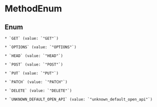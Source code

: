 
# MethodEnum

## Enum


    * `GET` (value: `"GET"`)

    * `OPTIONS` (value: `"OPTIONS"`)

    * `HEAD` (value: `"HEAD"`)

    * `POST` (value: `"POST"`)

    * `PUT` (value: `"PUT"`)

    * `PATCH` (value: `"PATCH"`)

    * `DELETE` (value: `"DELETE"`)

    * `UNKNOWN_DEFAULT_OPEN_API` (value: `"unknown_default_open_api"`)



